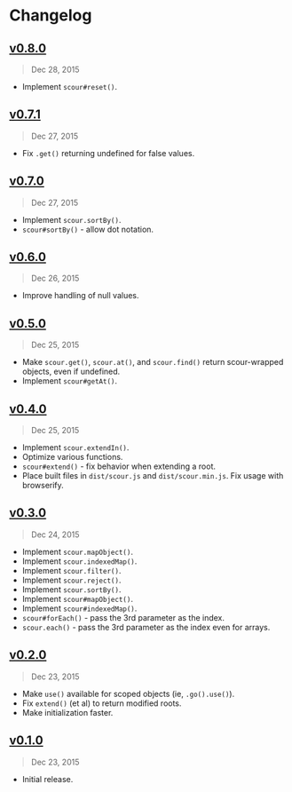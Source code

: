 # Changelog

## [v0.8.0]
> Dec 28, 2015

- Implement `scour#reset()`.

## [v0.7.1]
> Dec 27, 2015

- Fix `.get()` returning undefined for false values.

## [v0.7.0]
> Dec 27, 2015

- Implement `scour.sortBy()`.
- `scour#sortBy()` - allow dot notation.

## [v0.6.0]
> Dec 26, 2015

- Improve handling of null values.

## [v0.5.0]
> Dec 25, 2015

- Make `scour.get()`, `scour.at()`, and `scour.find()` return scour-wrapped objects, even if undefined.
- Implement `scour#getAt()`.

## [v0.4.0]
> Dec 25, 2015

- Implement `scour.extendIn()`.
- Optimize various functions.
- `scour#extend()` - fix behavior when extending a root.
- Place built files in `dist/scour.js` and `dist/scour.min.js`.
 Fix usage with browserify.

## [v0.3.0]
> Dec 24, 2015

- Implement `scour.mapObject()`.
- Implement `scour.indexedMap()`.
- Implement `scour.filter()`.
- Implement `scour.reject()`.
- Implement `scour.sortBy()`.
- Implement `scour#mapObject()`.
- Implement `scour#indexedMap()`.
- `scour#forEach()` - pass the 3rd parameter as the index.
- `scour.each()` - pass the 3rd parameter as the index even for arrays.

## [v0.2.0]
> Dec 23, 2015

- Make `use()` available for scoped objects (ie, `.go().use()`).
- Fix `extend()` (et al) to return modified roots.
- Make initialization faster.

## [v0.1.0]
> Dec 23, 2015

- Initial release.

[v0.1.0]: https://github.com/rstacruz/scour/compare/v0.0.0...v0.1.0
[v0.2.0]: https://github.com/rstacruz/scour/compare/v0.1.0...v0.2.0
[v0.3.0]: https://github.com/rstacruz/scour/compare/v0.2.0...v0.3.0
[v0.4.0]: https://github.com/rstacruz/scour/compare/v0.3.0...v0.4.0
[v0.5.0]: https://github.com/rstacruz/scour/compare/v0.4.0...v0.5.0
[v0.6.0]: https://github.com/rstacruz/scour/compare/v0.5.0...v0.6.0
[v0.7.0]: https://github.com/rstacruz/scour/compare/v0.6.0...v0.7.0
[v0.7.1]: https://github.com/rstacruz/scour/compare/v0.7.0...v0.7.1
[v0.8.0]: https://github.com/rstacruz/scour/compare/v0.7.1...v0.8.0
